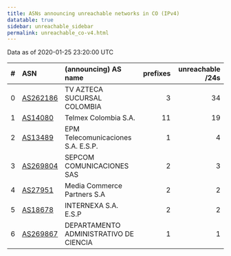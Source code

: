 ```yaml
---
title: ASNs announcing unreachable networks in CO (IPv4)
datatable: true
sidebar: unreachable_sidebar
permalink: unreachable_co-v4.html
---
```


Data as of 2020-01-25 23:20:00 UTC


<div class="datatable-begin"></div>

|   # | ASN                                      | (announcing) AS name                   |   prefixes |   unreachable /24s |
|----:|:-----------------------------------------|:---------------------------------------|-----------:|-------------------:|
|   0 | [AS262186](unreachable_AS262186-v4.html) | TV AZTECA SUCURSAL COLOMBIA            |          3 |                 34 |
|   1 | [AS14080](unreachable_AS14080-v4.html)   | Telmex Colombia S.A.                   |         11 |                 19 |
|   2 | [AS13489](unreachable_AS13489-v4.html)   | EPM Telecomunicaciones S.A. E.S.P.     |          1 |                  4 |
|   3 | [AS269804](unreachable_AS269804-v4.html) | SEPCOM COMUNICACIONES SAS              |          2 |                  3 |
|   4 | [AS27951](unreachable_AS27951-v4.html)   | Media Commerce Partners S.A            |          2 |                  2 |
|   5 | [AS18678](unreachable_AS18678-v4.html)   | INTERNEXA S.A. E.S.P                   |          2 |                  2 |
|   6 | [AS269867](unreachable_AS269867-v4.html) | DEPARTAMENTO ADMINISTRATIVO DE CIENCIA |          1 |                  1 |

<div class="datatable-end"></div>